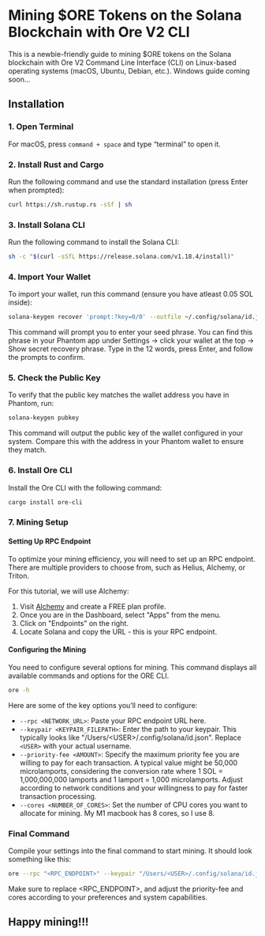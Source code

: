 # Mining $ORE Tokens on the Solana Blockchain with Ore V2 CLI

This is a newbie-friendly guide to mining $ORE tokens on the Solana blockchain with Ore V2 Command Line Interface (CLI) on Linux-based operating systems (macOS, Ubuntu, Debian, etc.). Windows guide coming soon…

## Installation

### 1. Open Terminal

For macOS, press `command + space` and type “terminal” to open it.

### 2. Install Rust and Cargo

Run the following command and use the standard installation (press Enter when prompted):

```sh
curl https://sh.rustup.rs -sSf | sh
```

### 3. Install Solana CLI

Run the following command to install the Solana CLI:

```sh
sh -c "$(curl -sSfL https://release.solana.com/v1.18.4/install)"
```
### 4. Import Your Wallet

To import your wallet, run this command (ensure you have atleast 0.05 SOL inside):

```sh
solana-keygen recover 'prompt:?key=0/0' --outfile ~/.config/solana/id.json
```
This command will prompt you to enter your seed phrase. You can find this phrase in your Phantom app under Settings -> click your wallet at the top -> Show secret recovery phrase. Type in the 12 words, press Enter, and follow the prompts to confirm.

### 5. Check the Public Key

To verify that the public key matches the wallet address you have in Phantom, run:

```sh
solana-keygen pubkey
```
This command will output the public key of the wallet configured in your system. Compare this with the address in your Phantom wallet to ensure they match.

### 6. Install Ore CLI

Install the Ore CLI with the following command:

```sh
cargo install ore-cli
```

### 7. Mining Setup

#### Setting Up RPC Endpoint

To optimize your mining efficiency, you will need to set up an RPC endpoint. There are multiple providers to choose from, such as Helius, Alchemy, or Triton.

For this tutorial, we will use Alchemy:

1. Visit [Alchemy](https://www.alchemy.com/solana) and create a FREE plan profile.
2. Once you are in the Dashboard, select "Apps" from the menu.
3. Click on "Endpoints" on the right.
4. Locate Solana and copy the URL - this is your RPC endpoint.

#### Configuring the Mining

You need to configure several options for mining. This command displays all available commands and options for the ORE CLI.

```sh
ore -h
```
Here are some of the key options you’ll need to configure:

- `--rpc <NETWORK_URL>`: Paste your RPC endpoint URL here.
- `--keypair <KEYPAIR_FILEPATH>`: Enter the path to your keypair. This typically looks like "/Users/&lt;USER&gt;/.config/solana/id.json". Replace `<USER>` with your actual username.
- `--priority-fee <AMOUNT>`: Specify the maximum priority fee you are willing to pay for each transaction. A typical value might be 50,000 microlamports, considering the conversion rate where 1 SOL = 1,000,000,000 lamports and 1 lamport = 1,000 microlamports. Adjust according to network conditions and your willingness to pay for faster transaction processing.
- `--cores <NUMBER_OF_CORES>`: Set the number of CPU cores you want to allocate for mining. My M1 macbook has 8 cores, so I use 8.

### Final Command

Compile your settings into the final command to start mining. It should look something like this:

```sh
ore --rpc "<RPC_ENDPOINT>" --keypair "/Users/<USER>/.config/solana/id.json" --priority-fee 50000 mine --cores 8
```

Make sure to replace <RPC_ENDPOINT>, <USER> and adjust the priority-fee and cores according to your preferences and system capabilities.

## Happy mining!!!
